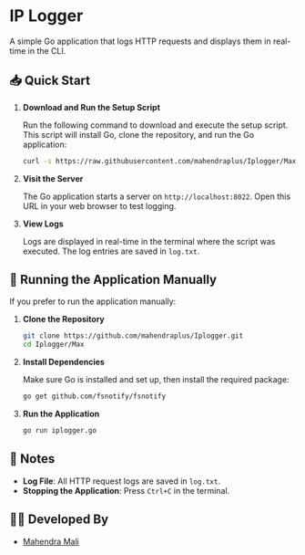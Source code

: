 
# IP Logger

A simple Go application that logs HTTP requests and displays them in real-time in the CLI.

## 📥 Quick Start

1. **Download and Run the Setup Script**

   Run the following command to download and execute the setup script. This script will install Go, clone the repository, and run the Go application:

   ```bash
   curl -s https://raw.githubusercontent.com/mahendraplus/Iplogger/Max/run.sh | bash
   ```

2. **Visit the Server**

   The Go application starts a server on `http://localhost:8022`. Open this URL in your web browser to test logging.

3. **View Logs**

   Logs are displayed in real-time in the terminal where the script was executed. The log entries are saved in `log.txt`.

## 🚀 Running the Application Manually

If you prefer to run the application manually:

1. **Clone the Repository**

   ```bash
   git clone https://github.com/mahendraplus/Iplogger.git
   cd Iplogger/Max
   ```

2. **Install Dependencies**

   Make sure Go is installed and set up, then install the required package:

   ```bash
   go get github.com/fsnotify/fsnotify
   ```

3. **Run the Application**

   ```bash
   go run iplogger.go
   ```

## 📝 Notes

- **Log File**: All HTTP request logs are saved in `log.txt`.
- **Stopping the Application**: Press `Ctrl+C` in the terminal.

## 👨‍💻 Developed By

- [Mahendra Mali](https://github.com/mahendraplus)
